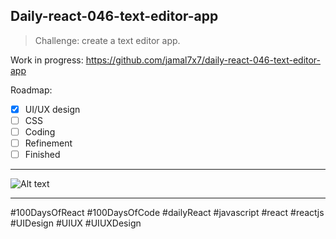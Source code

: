 ## Daily-react-046-text-editor-app

> Challenge: create a text editor app.

Work in progress: https://github.com/jamal7x7/daily-react-046-text-editor-app 


Roadmap:

- [x] UI/UX design
- [ ] CSS
- [ ] Coding
- [ ] Refinement
- [ ] Finished

---

![Alt text](/src/images/daily-react-046-text-editor-app.png?raw=true "App UI")

---

#100DaysOfReact #100DaysOfCode #dailyReact #javascript #react #reactjs #UIDesign #UIUX #UIUXDesign
